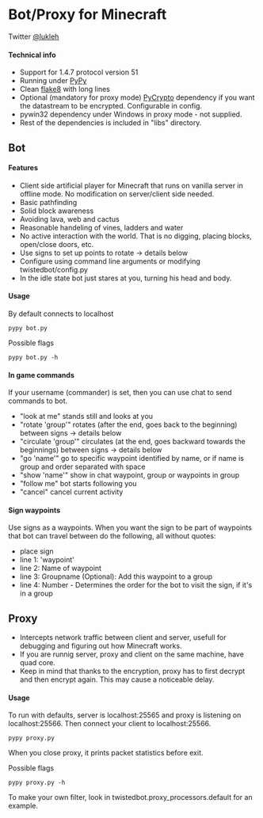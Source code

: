 # Bot/Proxy for Minecraft
Twitter [@lukleh](https://twitter.com/lukleh "@lukleh")
#### Technical info
- Support for 1.4.7 protocol version 51
- Running under [PyPy](http://pypy.org/ "PyPy")
- Clean [flake8](http://pypi.python.org/pypi/flake8/ "flake8") with long lines
- Optional (mandatory for proxy mode) [PyCrypto](https://www.dlitz.net/software/pycrypto/ "PyCrypto") dependency if you want the datastream to be encrypted. Configurable in config.
- pywin32 dependency under Windows in proxy mode - not supplied.
- Rest of the dependencies is included in "libs" directory.


## Bot
#### Features
- Client side artificial player for Minecraft that runs on vanilla server in offline mode. No modification on server/client side needed.
- Basic pathfinding
- Solid block awareness
- Avoiding lava, web and cactus
- Reasonable handeling of vines, ladders and water
- No active interaction with the world. That is no digging, placing blocks, open/close doors, etc.
- Use signs to set up points to rotate  -> details below
- Configure using command line arguments or modifying twistedbot/config.py
- In the idle state bot just stares at you, turning his head and body.

#### Usage
By default connects to localhost

    pypy bot.py 

Possible flags

    pypy bot.py -h

#### In game commands
If your username (commander) is set, then you can use chat to send commands to bot.

- "look at me" stands still and looks at you
- "rotate 'group'" rotates (after the end, goes back to the beginning) between signs -> details below
- "circulate 'group'" circulates (at the end, goes backward towards the beginnings) between signs -> details below
- "go 'name'" go to specific waypoint identified by name, or if name is group and order separated with space
- "show 'name'" show in chat waypoint, group or waypoints in group
- "follow me" bot starts following you
- "cancel" cancel current activity

#### Sign waypoints
Use signs as a waypoints. When you want the sign to be part of waypoints that bot can travel between do the following, all without quotes:

- place sign
- line 1: 'waypoint' 
- line 2: Name of waypoint
- line 3: Groupname (Optional): Add this waypoint to a group
- line 4: Number - Determines the order for the bot to visit the sign, if it's in a group

## Proxy
- Intercepts network traffic between client and server, usefull for debugging and figuring out how Minecraft works.
- If you are runnig server, proxy and client on the same machine, have quad core.
- Keep in mind that thanks to the encryption, proxy has to first decrypt and then encrypt again. This may cause a noticeable delay.

#### Usage
To run with defaults, server is localhost:25565 and proxy is listening on localhost:25566. Then connect your client to localhost:25566.

    pypy proxy.py
    
When you close proxy, it prints packet statistics before exit.

Possible flags

    pypy proxy.py -h

To make your own filter, look in twistedbot.proxy_processors.default for an example.
